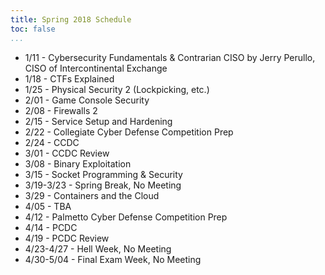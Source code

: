 ```yaml
---
title: Spring 2018 Schedule
toc: false
...
```


* 1/11 - Cybersecurity Fundamentals & Contrarian CISO by Jerry Perullo, CISO of Intercontinental Exchange
* 1/18 - CTFs Explained
* 1/25 - Physical Security 2 (Lockpicking, etc.) 
* 2/01 - Game Console Security
* 2/08 - Firewalls 2
* 2/15 - Service Setup and Hardening
* 2/22 - Collegiate Cyber Defense Competition Prep
* 2/24 - CCDC
* 3/01 - CCDC Review
* 3/08 - Binary Exploitation
* 3/15 - Socket Programming & Security
* 3/19-3/23 - Spring Break, No Meeting
* 3/29 - Containers and the Cloud
* 4/05 - TBA
* 4/12 - Palmetto Cyber Defense Competition Prep
* 4/14 - PCDC
* 4/19 - PCDC Review
* 4/23-4/27 - Hell Week, No Meeting
* 4/30-5/04 - Final Exam Week, No Meeting
